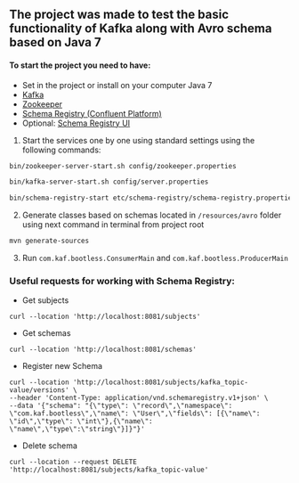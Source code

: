 ## The project was made to test the basic functionality of Kafka along with Avro schema based on Java 7
#### To start the project you need to have:
- Set in the project or install on your computer Java 7
- [Kafka](https://kafka.apache.org/downloads)
- [Zookeeper](https://zookeeper.apache.org/releases.html)
- [Schema Registry (Confluent Platform)](https://www.confluent.io/installation/)
- Optional: [Schema Registry UI](https://github.com/lensesio/schema-registry-ui)

1. Start the services one by one using standard settings using the following commands:
```bash
bin/zookeeper-server-start.sh config/zookeeper.properties
```
```bash
bin/kafka-server-start.sh config/server.properties
```
```bash
bin/schema-registry-start etc/schema-registry/schema-registry.properties
```
2. Generate classes based on schemas located in `/resources/avro` folder using next command in terminal from project root
```bash
mvn generate-sources
```
3. Run `com.kaf.bootless.ConsumerMain` and `com.kaf.bootless.ProducerMain`


### Useful requests for working with Schema Registry:
- Get subjects
```curl
curl --location 'http://localhost:8081/subjects'
```
- Get schemas
```curl
curl --location 'http://localhost:8081/schemas'
```
- Register new Schema
```curl
curl --location 'http://localhost:8081/subjects/kafka_topic-value/versions' \
--header 'Content-Type: application/vnd.schemaregistry.v1+json' \
--data '{"schema": "{\"type\": \"record\",\"namespace\": \"com.kaf.bootless\",\"name\": \"User\",\"fields\": [{\"name\": \"id\",\"type\": \"int\"},{\"name\": \"name\",\"type\":\"string\"}]}"}'
```
- Delete schema
```curl
curl --location --request DELETE 'http://localhost:8081/subjects/kafka_topic-value'
```